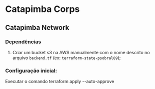 # Catapimba Corps

## Catapimba Network

### Dependências

1. Criar um bucket s3 na AWS manualmente com o nome descrito no arquivo `backend.tf` (ex: `terraform-state-psobral89`);

### Configuração inicial:

Executar o comando terraform apply --auto-approve